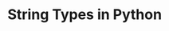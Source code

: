 # String Types in Python

<!-- name='ki'
'ki'
ki
k
'ki'
'ki'
'h'
'hello '
>>> trim(str)
  File "<stdin>", line 1, in <module>       
NameError: name 'trim' is not defined       
>>> numStr='1245678'
>>> numStr[0:7]
>>> numStr[0:6]
>>> numStr[0:6:2]
'124567'
'15'
'158'
>>> str
>>> str.strip()
Traceback (most recent call last):
>>> str.replace("atik", "Yatik")
>>> strs
>>> strs.split()
>>> strs.split(" , ")
>>> str.split()
>>> str.split("at")
>>>
>>> order="I ordered {${fruit}} {${fruit}}" 
'I ordered {${fruit}} {${fruit}}'
'I ordered 2 Mango'
>>>
>>>
>>> "".join(fruits)
'AppleMangoorange'
>>> " ".join(fruits)
'Apple Mango orange'
>>> ", ".join(fruits)
'Apple, Mango, orange'
>>> "-".join(fruits)
'Apple-Mango-orange'
>>> ",".join(fruits)
'Apple,Mango,orange'
>>> name="Yatik Srivastava"
>>> "".join(name)
'Yatik Srivastava'
>>> name
'Yatik Srivastava'
>>> for letter in chai:
Traceback (most recent call last):
NameError: name 'chai' is not defined       
...
a
t

r
i
v
a
s
v
>>> str="Yatik/nsri"
'Yatik/nsri'
>>> print(str)
Yatik/nsri
>>> str="Yatik\nsri"
>>> str
'Yatik\nsri'
sri
>>> print(chai)
  File "<stdin>", line 1
         ^
tected at line 1)
>>> path
>>> print(path)
>>> path="C::\user\path"
  File "<stdin>", line 1
    path="C::\user\path"
                        ^
SyntaxError: (unicode error) 'unicodeescape' codec can't decode bytes in position 3-4: truncated \uXXXX escape
>>> path="C::\\user\\path"
>>> path
'C::\\user\\path'
>>> print(path)
C::\user\path
>>> surname="sri"
>>> print("sri" in surname)
True
>>> print("si" in surname)
False
>>> print("i" in surname)
True
>>> print("S" in surname)
False
>>> print("Sri" in surname)
False -->